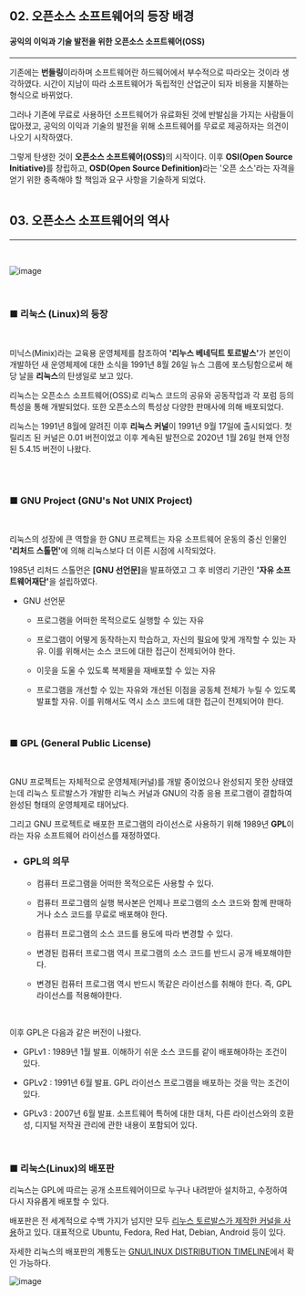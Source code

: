 <!-- 오픈소스소프트웨어 역사와 현황
    2. OSS 등장 배경 및 역사-->

## 02. 오픈소스 소프트웨어의 등장 배경
#### 공익의 이익과 기술 발전을 위한 오픈소스 소프트웨어(OSS)
---

기존에는 <b>번들링</b>이라하며 소프트웨어란 하드웨어에서 부수적으로 따라오는 것이라 생각하였다. 시간이 지남이 따라 소프트웨어가 독립적인 산업군이 되자 비용을 지불하는 형식으로 바뀌었다.
<br>

그러나 기존에 무료로 사용하던 소프트웨어가 유료화된 것에 반발심을 가지는 사람들이 많아졌고, 공익의 이익과 기술의 발전을 위해 소프트웨어를 무료로 제공하자는 의견이 나오기 시작하였다.
<br>

그렇게 탄생한 것이 <b>오픈소스 소프트웨어(OSS)</b>의 시작이다. 이후 <b>OSI(Open Source Initiative)</b>를 창립하고, <b>OSD(Open Source Definition)</b>라는 '오픈 소스'라는 자격을 얻기 위한 충족해야 할 책임과 요구 사항을 기술하게 되었다.
<br><br>


## 03. 오픈소스 소프트웨어의 역사
#### 
--- 

<br>

![image](https://blogfiles.pstatic.net/MjAyMTA0MTRfMjYz/MDAxNjE4NDA5ODYwMzAw.ZjjJTEVleUD-rb-NVZ57Vc-v2MPCOi0G4mpzxp-dC9sg.B4OT6TgvobyBMJl7_7rax2NxuPuoim695padIfqnnAcg.PNG.khj029956/image01.png)

<br>

### ■ 리눅스 (Linux)의 등장
<br>

미닉스(Minix)라는 교육용 운영체제를 참조하여 <b>'리누스 베네딕트 토르발스'</b>가 본인이 개발하던 새 운영체제에 대한 소식을 1991년 8월 26일  뉴스 그룹에 포스팅함으로써 해당 날을 <b>리눅스</b>의 탄생일로 보고 있다.

리눅스는 오픈소스 소프트웨어(OSS)로 리눅스 코드의 공유와 공동작업과 각 포럼 등의 특성을 통해 개발되었다. 또한 오픈소스의 특성상 다양한 판매사에 의해 배포되었다.

리눅스는 1991년 8월에 알려진 이후 <b>리눅스 커널</b>이 1991년 9월 17일에 출시되었다. 첫 릴리즈 된 커널은 0.01 버전이었고 이후 계속된 발전으로 2020년 1월 26일 현재 안정된 5.4.15 버전이 나왔다.

<br>
<br>

### ■ GNU Project (GNU's Not UNIX Project)

<br>

리눅스의 성장에 큰 역할을 한 GNU 프로젝트는 자유 소프트웨어 운동의 중신 인물인 <b>'리처드 스톨먼'</b>에 의해 리눅스보다 더 이른 시점에 시작되었다.

1985년 리처드 스톨먼은 <b>[GNU 선언문]</b>을 발표하였고 그 후 비영리 기관인 <b>'자유 소프트웨어재단'</b>을 설립하였다.

+ GNU 선언문 

    + 프로그램을 어떠한 목적으로도 실행할 수 있는 자유

    + 프로그램이 어떻게 동작하는지 학습하고, 자신의 필요에 맞게 개작할 수 있는 자유. 이를 위해서는 소스 코드에 대한 접근이 전제되어야 한다.

    + 이웃을 도울 수 있도록 복제물을 재배포할 수 있는 자유

    + 프로그램을 개선할 수 있는 자유와 개선된 이점을 공동체 전체가 누릴 수 있도록 발표할 자유. 이를 위해서도 역시 소스 코드에 대한 접근이 전제되어야 한다.

<br>

### ■ GPL (General Public License)

<br>

GNU 프로젝트는 자체적으로 운영체제(커널)를 개발 중이었으나 완성되지 못한 상태였는데 리눅스 토르발스가 개발한 리눅스 커널과 GNU의 각종 응용 프로그램이 결합하여 완성된 형태의 운영체제로 태어났다.

그리고 GNU 프로젝트로 배포한 프로그램의 라이선스로 사용하기 위해 1989년 <b>GPL</b>이라는 자유 소프트웨어 라이선스를 재정하였다.

+ ### GPL의 의무

    + 컴퓨터 프로그램을 어떠한 목적으로든 사용할 수 있다.

    + 컴퓨터 프로그램의 실행 복사본은 언제나 프로그램의 소스 코드와 함께 판매하거나 소스 코드를 무료로 배포해야 한다.

    + 컴퓨터 프로그램의 소스 코드를 용도에 따라 변경할 수 있다.

    + 변경된 컴퓨터 프로그램 역시 프로그램의 소스 코드를 반드시 공개 배포해야한다.

    + 변경된 컴퓨터 프로그램 역시 반드시 똑같은 라이선스를 취해야 한다. 즉, GPL 라이선스를 적용해야한다.


<br>

이후 GPL은 다음과 같은 버전이 나왔다.

+ GPLv1 : 1989년 1월 발표.  이해하기 쉬운 소스 코드를 같이 배포해야하는 조건이 있다.

+ GPLv2 : 1991년 6월 발표. GPL 라이선스 프로그램을 배포하는 것을 막는 조건이 있다.

+ GPLv3 : 2007년 6월 발표. 소프트웨어 특허에 대한 대처, 다른 라이선스와의 호환성, 디지털 저작권 관리에 관한 내용이 포함되어 있다.


<br>

### ■ 리눅스(Linux)의 배포판

리눅스는 GPL에 따르는 공개 소프트웨어이므로 누구나 내려받아 설치하고, 수정하여 다시 자유롭게 배포할 수 있다. 

배포판은 전 세계적으로 수백 가지가 넘지만 모두 <u> 리누스 토르발스가 제작한 커널을 사용</u>하고 있다. 대표적으로 Ubuntu, Fedora, Red Hat, Debian, Android 등이 있다. 

자세한 리눅스의 배포판의 계통도는 [GNU/LINUX DISTRIBUTION TIMELINE](http://futurist.se/gldt/)에서 확인 가능하다.

![image](https://velog.velcdn.com/images/pingu-/post/ebcb1712-07ee-45da-b224-72cb5bbe6543/image.png)